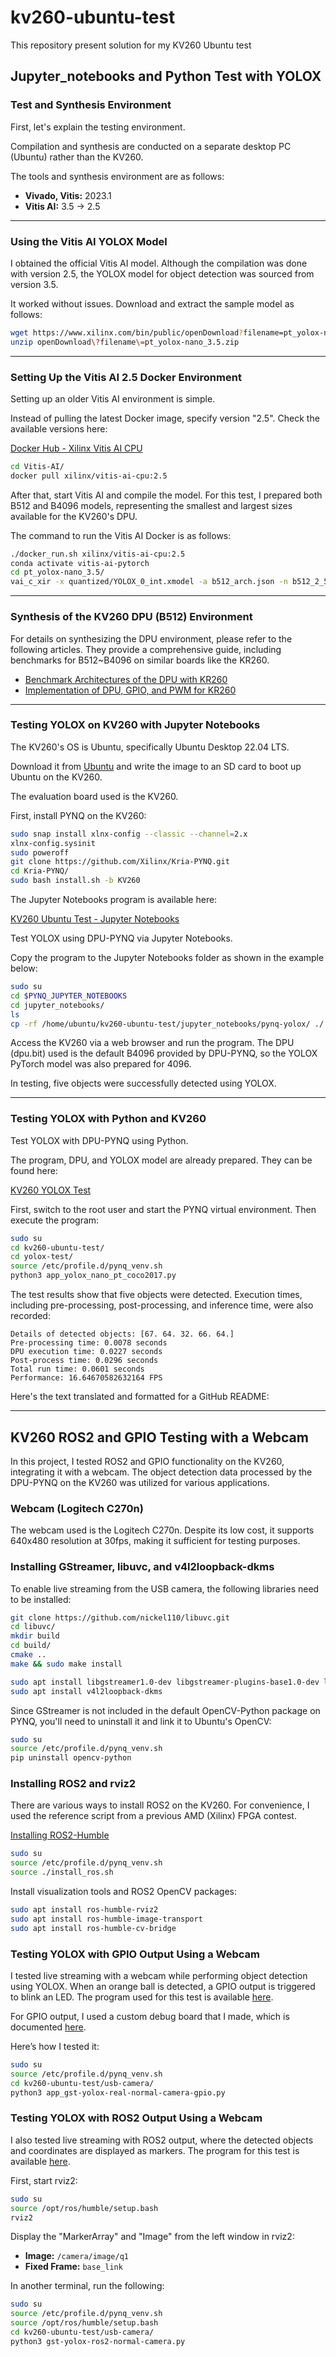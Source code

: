 # kv260-ubuntu-test
This repository present solution for my KV260 Ubuntu test

## Jupyter_notebooks and Python Test with YOLOX

### Test and Synthesis Environment

First, let's explain the testing environment.

Compilation and synthesis are conducted on a separate desktop PC (Ubuntu) rather than the KV260.

The tools and synthesis environment are as follows:

- **Vivado, Vitis:** 2023.1
- **Vitis AI:** 3.5 → 2.5


---

### Using the Vitis AI YOLOX Model

I obtained the official Vitis AI model. Although the compilation was done with version 2.5, the YOLOX model for object detection was sourced from version 3.5.

It worked without issues. Download and extract the sample model as follows:

```bash
wget https://www.xilinx.com/bin/public/openDownload?filename=pt_yolox-nano_3.5.zip
unzip openDownload\?filename\=pt_yolox-nano_3.5.zip
```

---

### Setting Up the Vitis AI 2.5 Docker Environment

Setting up an older Vitis AI environment is simple.

Instead of pulling the latest Docker image, specify version "2.5". Check the available versions here:

[Docker Hub - Xilinx Vitis AI CPU](https://hub.docker.com/r/xilinx/vitis-ai-cpu/tags)

```bash
cd Vitis-AI/
docker pull xilinx/vitis-ai-cpu:2.5
```

After that, start Vitis AI and compile the model. For this test, I prepared both B512 and B4096 models, representing the smallest and largest sizes available for the KV260's DPU.

The command to run the Vitis AI Docker is as follows:

```bash
./docker_run.sh xilinx/vitis-ai-cpu:2.5
conda activate vitis-ai-pytorch
cd pt_yolox-nano_3.5/
vai_c_xir -x quantized/YOLOX_0_int.xmodel -a b512_arch.json -n b512_2_5_yolox_nano_pt -o ./b512_2_5_yolox_nano_pt
```

---

### Synthesis of the KV260 DPU (B512) Environment

For details on synthesizing the DPU environment, please refer to the following articles. They provide a comprehensive guide, including benchmarks for B512~B4096 on similar boards like the KR260.

- [Benchmark Architectures of the DPU with KR260](https://www.hackster.io/iotengineer22/benchmark-architectures-of-the-dpu-with-kr260-699f19)
- [Implementation of DPU, GPIO, and PWM for KR260](https://www.hackster.io/iotengineer22/implementation-dpu-gpio-and-pwm-for-kr260-f7637b)

---

### Testing YOLOX on KV260 with Jupyter Notebooks

The KV260's OS is Ubuntu, specifically Ubuntu Desktop 22.04 LTS.

Download it from [Ubuntu](https://ubuntu.com/download/amd) and write the image to an SD card to boot up Ubuntu on the KV260.

The evaluation board used is the KV260.

First, install PYNQ on the KV260:

```bash
sudo snap install xlnx-config --classic --channel=2.x
xlnx-config.sysinit
sudo poweroff
git clone https://github.com/Xilinx/Kria-PYNQ.git
cd Kria-PYNQ/
sudo bash install.sh -b KV260
```

The Jupyter Notebooks program is available here:

[KV260 Ubuntu Test - Jupyter Notebooks](https://github.com/iotengineer22/kv260-ubuntu-test/blob/main/jupyter_notebooks/pynq-yolox/dpu_yolox-nano_pt_coco2017.ipynb)

Test YOLOX using DPU-PYNQ via Jupyter Notebooks.

Copy the program to the Jupyter Notebooks folder as shown in the example below:

```bash
sudo su
cd $PYNQ_JUPYTER_NOTEBOOKS
cd jupyter_notebooks/
ls
cp -rf /home/ubuntu/kv260-ubuntu-test/jupyter_notebooks/pynq-yolox/ ./
```

Access the KV260 via a web browser and run the program. The DPU (dpu.bit) used is the default B4096 provided by DPU-PYNQ, so the YOLOX PyTorch model was also prepared for 4096.

In testing, five objects were successfully detected using YOLOX.

---

### Testing YOLOX with Python and KV260

Test YOLOX with DPU-PYNQ using Python.

The program, DPU, and YOLOX model are already prepared. They can be found here:

[KV260 YOLOX Test](https://github.com/iotengineer22/kv260-ubuntu-test/tree/main/yolox-test)

First, switch to the root user and start the PYNQ virtual environment. Then execute the program:

```bash
sudo su
cd kv260-ubuntu-test/
cd yolox-test/
source /etc/profile.d/pynq_venv.sh
python3 app_yolox_nano_pt_coco2017.py
```

The test results show that five objects were detected. Execution times, including pre-processing, post-processing, and inference time, were also recorded:

```
Details of detected objects: [67. 64. 32. 66. 64.]
Pre-processing time: 0.0078 seconds
DPU execution time: 0.0227 seconds
Post-process time: 0.0296 seconds
Total run time: 0.0601 seconds
Performance: 16.64670582632164 FPS
```


Here's the text translated and formatted for a GitHub README:

---

## KV260 ROS2 and GPIO Testing with a Webcam

In this project, I tested ROS2 and GPIO functionality on the KV260, integrating it with a webcam. The object detection data processed by the DPU-PYNQ on the KV260 was utilized for various applications.


### Webcam (Logitech C270n)

The webcam used is the Logitech C270n. Despite its low cost, it supports 640x480 resolution at 30fps, making it sufficient for testing purposes.


### Installing GStreamer, libuvc, and v4l2loopback-dkms

To enable live streaming from the USB camera, the following libraries need to be installed:

```bash
git clone https://github.com/nickel110/libuvc.git
cd libuvc/
mkdir build
cd build/
cmake ..
make && sudo make install

sudo apt install libgstreamer1.0-dev libgstreamer-plugins-base1.0-dev libgstreamer-plugins-bad1.0-dev gstreamer1.0-plugins-base gstreamer1.0-plugins-good gstreamer1.0-plugins-bad gstreamer1.0-plugins-ugly gstreamer1.0-libav gstreamer1.0-tools gstreamer1.0-x gstreamer1.0-alsa gstreamer1.0-gl gstreamer1.0-gtk3 gstreamer1.0-qt5 gstreamer1.0-pulseaudio
sudo apt install v4l2loopback-dkms
```

Since GStreamer is not included in the default OpenCV-Python package on PYNQ, you'll need to uninstall it and link it to Ubuntu's OpenCV:

```bash
sudo su
source /etc/profile.d/pynq_venv.sh
pip uninstall opencv-python
```

### Installing ROS2 and rviz2

There are various ways to install ROS2 on the KV260. For convenience, I used the reference script from a previous AMD (Xilinx) FPGA contest.

[Installing ROS2-Humble](https://github.com/amd/Kria-RoboticsAI/blob/main/files/scripts/install_ros.sh)

```bash
sudo su
source /etc/profile.d/pynq_venv.sh
source ./install_ros.sh
```

Install visualization tools and ROS2 OpenCV packages:

```bash
sudo apt install ros-humble-rviz2
sudo apt install ros-humble-image-transport
sudo apt install ros-humble-cv-bridge
```

### Testing YOLOX with GPIO Output Using a Webcam

I tested live streaming with a webcam while performing object detection using YOLOX. When an orange ball is detected, a GPIO output is triggered to blink an LED. The program used for this test is available [here](https://github.com/iotengineer22/kv260-ubuntu-test/blob/main/usb-camera/app_gst-yolox-real-normal-camera-gpio.py).

For GPIO output, I used a custom debug board that I made, which is documented [here](https://github.com/iotengineer22/PCB-KV260-PMOD-TEST).

Here’s how I tested it:

```bash
sudo su
source /etc/profile.d/pynq_venv.sh
cd kv260-ubuntu-test/usb-camera/
python3 app_gst-yolox-real-normal-camera-gpio.py
```

### Testing YOLOX with ROS2 Output Using a Webcam

I also tested live streaming with ROS2 output, where the detected objects and coordinates are displayed as markers. The program for this test is available [here](https://github.com/iotengineer22/kv260-ubuntu-test/blob/main/usb-camera/gst-yolox-ros2-normal-camera.py).

First, start rviz2:

```bash
sudo su
source /opt/ros/humble/setup.bash
rviz2
```

Display the "MarkerArray" and "Image" from the left window in rviz2:

- **Image:** `/camera/image/q1`
- **Fixed Frame:** `base_link`

In another terminal, run the following:

```bash
sudo su
source /etc/profile.d/pynq_venv.sh
source /opt/ros/humble/setup.bash
cd kv260-ubuntu-test/usb-camera/
python3 gst-yolox-ros2-normal-camera.py
```

